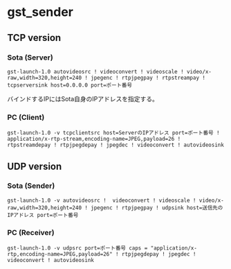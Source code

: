 # gst_sender

## TCP version

### Sota (Server)
```
gst-launch-1.0 autovideosrc ! videoconvert ! videoscale ! video/x-raw,width=320,height=240 ! jpegenc ! rtpjpegpay ! rtpstreampay ! tcpserversink host=0.0.0.0 port=ポート番号
```
バインドするIPにはSota自身のIPアドレスを指定する。

### PC (Client)
```
gst-launch-1.0 -v tcpclientsrc host=ServerのIPアドレス port=ポート番号 ! application/x-rtp-stream,encoding-name=JPEG,payload=26 ! rtpstreamdepay ! rtpjpegdepay ! jpegdec ! videoconvert ! autovideosink
```

## UDP version
### Sota (Sender)
```
gst-launch-1.0 -v autovideosrc !  videoconvert ! videoscale ! video/x-raw,width=320,height=240 ! jpegenc ! rtpjpegpay ! udpsink host=送信先のIPアドレス port=ポート番号
```

### PC (Receiver)
```
gst-launch-1.0 -v udpsrc port=ポート番号 caps = "application/x-rtp,encoding-name=JPEG,payload=26" ! rtpjpegdepay ! jpegdec ! videoconvert ! autovideosink
```

